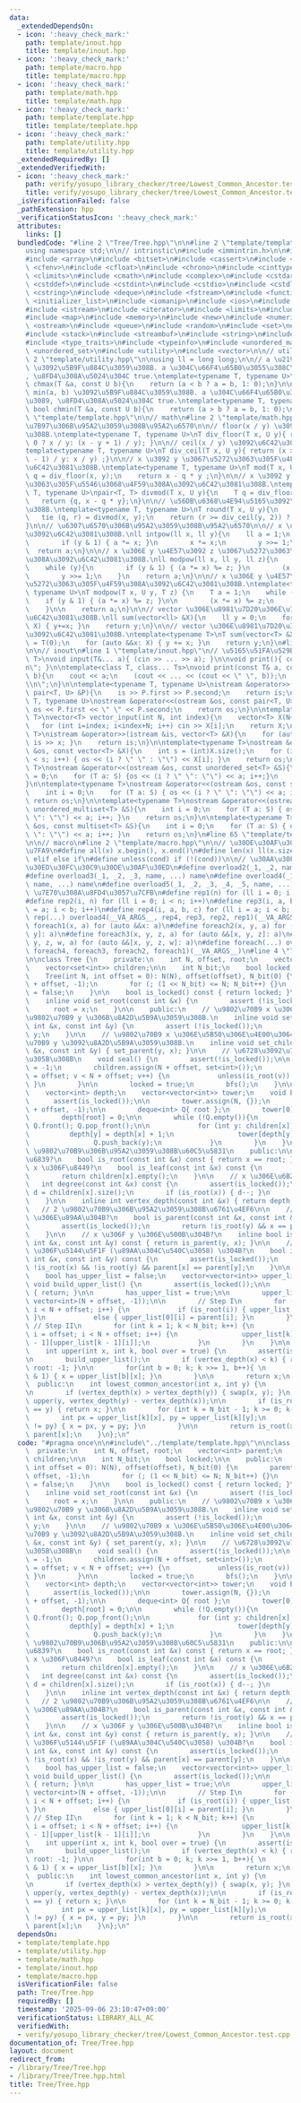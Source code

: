 ```yaml
---
data:
  _extendedDependsOn:
  - icon: ':heavy_check_mark:'
    path: template/inout.hpp
    title: template/inout.hpp
  - icon: ':heavy_check_mark:'
    path: template/macro.hpp
    title: template/macro.hpp
  - icon: ':heavy_check_mark:'
    path: template/math.hpp
    title: template/math.hpp
  - icon: ':heavy_check_mark:'
    path: template/template.hpp
    title: template/template.hpp
  - icon: ':heavy_check_mark:'
    path: template/utility.hpp
    title: template/utility.hpp
  _extendedRequiredBy: []
  _extendedVerifiedWith:
  - icon: ':heavy_check_mark:'
    path: verify/yosupo_library_checker/tree/Lowest_Common_Ancestor.test.cpp
    title: verify/yosupo_library_checker/tree/Lowest_Common_Ancestor.test.cpp
  _isVerificationFailed: false
  _pathExtension: hpp
  _verificationStatusIcon: ':heavy_check_mark:'
  attributes:
    links: []
  bundledCode: "#line 2 \"Tree/Tree.hpp\"\n\n#line 2 \"template/template.hpp\"\n\n\
    using namespace std;\n\n// intrinstic\n#include <immintrin.h>\n\n#include <algorithm>\n\
    #include <array>\n#include <bitset>\n#include <cassert>\n#include <cctype>\n#include\
    \ <cfenv>\n#include <cfloat>\n#include <chrono>\n#include <cinttypes>\n#include\
    \ <climits>\n#include <cmath>\n#include <complex>\n#include <cstdarg>\n#include\
    \ <cstddef>\n#include <cstdint>\n#include <cstdio>\n#include <cstdlib>\n#include\
    \ <cstring>\n#include <deque>\n#include <fstream>\n#include <functional>\n#include\
    \ <initializer_list>\n#include <iomanip>\n#include <ios>\n#include <iostream>\n\
    #include <istream>\n#include <iterator>\n#include <limits>\n#include <list>\n\
    #include <map>\n#include <memory>\n#include <new>\n#include <numeric>\n#include\
    \ <ostream>\n#include <queue>\n#include <random>\n#include <set>\n#include <sstream>\n\
    #include <stack>\n#include <streambuf>\n#include <string>\n#include <tuple>\n\
    #include <type_traits>\n#include <typeinfo>\n#include <unordered_map>\n#include\
    \ <unordered_set>\n#include <utility>\n#include <vector>\n\n// utility\n#line\
    \ 2 \"template/utility.hpp\"\n\nusing ll = long long;\n\n// a \u2190 max(a, b)\
    \ \u3092\u5B9F\u884C\u3059\u308B. a \u304C\u66F4\u65B0\u3055\u308C\u305F\u3089\
    , \u8FD4\u308A\u5024\u304C true.\ntemplate<typename T, typename U>\ninline bool\
    \ chmax(T &a, const U b){\n    return (a < b ? a = b, 1: 0);\n}\n\n// a \u2190\
    \ min(a, b) \u3092\u5B9F\u884C\u3059\u308B. a \u304C\u66F4\u65B0\u3055\u308C\u305F\
    \u3089, \u8FD4\u308A\u5024\u304C true.\ntemplate<typename T, typename U>\ninline\
    \ bool chmin(T &a, const U b){\n    return (a > b ? a = b, 1: 0);\n}\n#line 59\
    \ \"template/template.hpp\"\n\n// math\n#line 2 \"template/math.hpp\"\n\n// \u9664\
    \u7B97\u306B\u95A2\u3059\u308B\u95A2\u6570\n\n// floor(x / y) \u3092\u6C42\u3081\
    \u308B.\ntemplate<typename T, typename U>\nT div_floor(T x, U y){ return (x >\
    \ 0 ? x / y: (x - y + 1) / y); }\n\n// ceil(x / y) \u3092\u6C42\u3081\u308B.\n\
    template<typename T, typename U>\nT div_ceil(T x, U y){ return (x > 0 ? (x + y\
    \ - 1) / y: x / y) ;}\n\n// x \u3092 y \u3067\u5272\u3063\u305F\u4F59\u308A\u3092\
    \u6C42\u3081\u308B.\ntemplate<typename T, typename U>\nT mod(T x, U y){\n    T\
    \ q = div_floor(x, y);\n    return x - q * y ;\n}\n\n// x \u3092 y \u3067\u5272\
    \u3063\u305F\u5546\u3068\u4F59\u308A\u3092\u6C42\u3081\u308B.\ntemplate<typename\
    \ T, typename U>\npair<T, T> divmod(T x, U y){\n    T q = div_floor(x, y);\n \
    \   return {q, x - q * y};\n}\n\n// \u56DB\u6368\u4E94\u5165\u3092\u6C42\u3081\
    \u308B.\ntemplate<typename T, typename U>\nT round(T x, U y){\n    T q, r;\n \
    \   tie (q, r) = divmod(x, y);\n    return (r >= div_ceil(y, 2)) ? q + 1 : q;\n\
    }\n\n// \u6307\u6570\u306B\u95A2\u3059\u308B\u95A2\u6570\n\n// x \u306E y \u4E57\
    \u3092\u6C42\u3081\u308B.\nll intpow(ll x, ll y){\n    ll a = 1;\n    while (y){\n\
    \        if (y & 1) { a *= x; }\n        x *= x;\n        y >>= 1;\n    }\n  \
    \  return a;\n}\n\n// x \u306E y \u4E57\u3092 z \u3067\u5272\u3063\u305F\u4F59\
    \u308A\u3092\u6C42\u3081\u308B.\nll modpow(ll x, ll y, ll z){\n    ll a = 1;\n\
    \    while (y){\n        if (y & 1) { (a *= x) %= z; }\n        (x *= x) %= z;\n\
    \        y >>= 1;\n    }\n    return a;\n}\n\n// x \u306E y \u4E57\u3092 z \u3067\
    \u5272\u3063\u305F\u4F59\u308A\u3092\u6C42\u3081\u308B.\ntemplate<typename T,\
    \ typename U>\nT modpow(T x, U y, T z) {\n    T a = 1;\n    while (y) {\n    \
    \    if (y & 1) { (a *= x) %= z; }\n\n        (x *= x) %= z;\n        y >>= 1;\n\
    \    }\n\n    return a;\n}\n\n// vector \u306E\u8981\u7D20\u306E\u7DCF\u548C\u3092\
    \u6C42\u3081\u308B.\nll sum(vector<ll> &X){\n    ll y = 0;\n    for (auto &&x:\
    \ X) { y+=x; }\n    return y;\n}\n\n// vector \u306E\u8981\u7D20\u306E\u7DCF\u548C\
    \u3092\u6C42\u3081\u308B.\ntemplate<typename T>\nT sum(vector<T> &X){\n    T y\
    \ = T(0);\n    for (auto &&x: X) { y += x; }\n    return y;\n}\n#line 62 \"template/template.hpp\"\
    \n\n// inout\n#line 1 \"template/inout.hpp\"\n// \u5165\u51FA\u529B\ntemplate<class...\
    \ T>\nvoid input(T&... a){ (cin >> ... >> a); }\n\nvoid print(){ cout << \"\\\
    n\"; }\n\ntemplate<class T, class... Ts>\nvoid print(const T& a, const Ts&...\
    \ b){\n    cout << a;\n    (cout << ... << (cout << \" \", b));\n    cout << \"\
    \\n\";\n}\n\ntemplate<typename T, typename U>\nistream &operator>>(istream &is,\
    \ pair<T, U> &P){\n    is >> P.first >> P.second;\n    return is;\n}\n\ntemplate<typename\
    \ T, typename U>\nostream &operator<<(ostream &os, const pair<T, U> &P){\n   \
    \ os << P.first << \" \" << P.second;\n    return os;\n}\n\ntemplate<typename\
    \ T>\nvector<T> vector_input(int N, int index){\n    vector<T> X(N+index);\n \
    \   for (int i=index; i<index+N; i++) cin >> X[i];\n    return X;\n}\n\ntemplate<typename\
    \ T>\nistream &operator>>(istream &is, vector<T> &X){\n    for (auto &x: X) {\
    \ is >> x; }\n    return is;\n}\n\ntemplate<typename T>\nostream &operator<<(ostream\
    \ &os, const vector<T> &X){\n    int s = (int)X.size();\n    for (int i = 0; i\
    \ < s; i++) { os << (i ? \" \" : \"\") << X[i]; }\n    return os;\n}\n\ntemplate<typename\
    \ T>\nostream &operator<<(ostream &os, const unordered_set<T> &S){\n    int i\
    \ = 0;\n    for (T a: S) {os << (i ? \" \": \"\") << a; i++;}\n    return os;\n\
    }\n\ntemplate<typename T>\nostream &operator<<(ostream &os, const set<T> &S){\n\
    \    int i = 0;\n    for (T a: S) { os << (i ? \" \": \"\") << a; i++; }\n   \
    \ return os;\n}\n\ntemplate<typename T>\nostream &operator<<(ostream &os, const\
    \ unordered_multiset<T> &S){\n    int i = 0;\n    for (T a: S) { os << (i ? \"\
    \ \": \"\") << a; i++; }\n    return os;\n}\n\ntemplate<typename T>\nostream &operator<<(ostream\
    \ &os, const multiset<T> &S){\n    int i = 0;\n    for (T a: S) { os << (i ? \"\
    \ \": \"\") << a; i++; }\n    return os;\n}\n#line 65 \"template/template.hpp\"\
    \n\n// macro\n#line 2 \"template/macro.hpp\"\n\n// \u30DE\u30AF\u30ED\u306E\u5B9A\
    \u7FA9\n#define all(x) x.begin(), x.end()\n#define len(x) ll(x.size())\n#define\
    \ elif else if\n#define unless(cond) if (!(cond))\n\n// \u30AA\u30FC\u30D0\u30FC\
    \u30ED\u30FC\u30C9\u30DE\u30AF\u30ED\n#define overload2(_1, _2, name, ...) name\n\
    #define overload3(_1, _2, _3, name, ...) name\n#define overload4(_1, _2, _3, _4,\
    \ name, ...) name\n#define overload5(_1, _2, _3, _4, _5, name, ...) name\n\n//\
    \ \u7E70\u308A\u8FD4\u3057\u7CFB\n#define rep1(n) for (ll i = 0; i < n; i++)\n\
    #define rep2(i, n) for (ll i = 0; i < n; i++)\n#define rep3(i, a, b) for (ll i\
    \ = a; i < b; i++)\n#define rep4(i, a, b, c) for (ll i = a; i < b; i += c)\n#define\
    \ rep(...) overload4(__VA_ARGS__, rep4, rep3, rep2, rep1)(__VA_ARGS__)\n\n#define\
    \ foreach1(x, a) for (auto &&x: a)\n#define foreach2(x, y, a) for (auto &&[x,\
    \ y]: a)\n#define foreach3(x, y, z, a) for (auto &&[x, y, z]: a)\n#define foreach4(x,\
    \ y, z, w, a) for (auto &&[x, y, z, w]: a)\n#define foreach(...) overload5(__VA_ARGS__,\
    \ foreach4, foreach3, foreach2, foreach1)(__VA_ARGS__)\n#line 4 \"Tree/Tree.hpp\"\
    \n\nclass Tree {\n    private:\n    int N, offset, root;\n    vector<int> parent;\n\
    \    vector<set<int>> children;\n\n    int N_bit;\n    bool locked;\n\n    public:\n\
    \    Tree(int N, int offset = 0): N(N), offset(offset), N_bit(0) {\n        parent.assign(N\
    \ + offset, -1);\n        for (; (1 << N_bit) <= N; N_bit++) {}\n        locked\
    \ = false;\n    }\n\n    bool is_locked() const { return locked; }\n\n    public:\n\
    \    inline void set_root(const int &x) {\n        assert (!is_locked());\n  \
    \      root = x;\n    }\n\n    public:\n    // \u9802\u70B9 x \u306E\u89AA\u3092\
    \u9802\u70B9 y \u306B\u8A2D\u5B9A\u3059\u308B.\n    inline void set_parent(const\
    \ int &x, const int &y) {\n        assert (!is_locked());\n        parent[x] =\
    \ y;\n    }\n\n    // \u9802\u70B9 x \u306E\u5B50\u306E\u4E00\u3064\u306B\u9802\
    \u70B9 y \u3092\u8A2D\u5B9A\u3059\u308B.\n    inline void set_child(const int\
    \ &x, const int &y) { set_parent(y, x); }\n\n    // \u6728\u3092\u78BA\u5B9A\u3055\
    \u305B\u308B\n    void seal() {\n        assert(!is_locked());\n\n        parent[root]\
    \ = -1;\n        children.assign(N + offset, set<int>());\n        for (int v\
    \ = offset; v < N + offset; v++) {\n            unless(is_root(v)) { children[parent[v]].insert(v);\
    \ }\n        }\n\n        locked = true;\n        bfs();\n    }\n\n    private:\n\
    \    vector<int> depth;\n    vector<vector<int>> tower;\n    void bfs() {\n  \
    \      assert(is_locked());\n\n        tower.assign(N, {});\n        depth.assign(N\
    \ + offset, -1);\n\n        deque<int> Q{ root };\n        tower[0] = { root };\n\
    \        depth[root] = 0;\n\n        while (!Q.empty()){\n            int x =\
    \ Q.front(); Q.pop_front();\n\n            for (int y: children[x]) {\n      \
    \          depth[y] = depth[x] + 1;\n                tower[depth[y]].emplace_back(y);\n\
    \                Q.push_back(y);\n            }\n        }\n    }\n\n    // 1\
    \ \u9802\u70B9\u306B\u95A2\u3059\u308B\u60C5\u5831\n    public:\n\n    // x \u306F\
    \u6839?\n    bool is_root(const int &x) const { return x == root; }\n\n    //\
    \ x \u306F\u8449?\n    bool is_leaf(const int &x) const {\n        assert(is_locked());\n\
    \        return children[x].empty();\n    }\n\n    // x \u306E\u6B21\u6570\n \
    \   int degree(const int &x) const {\n        assert(is_locked());\n        int\
    \ d = children[x].size();\n        if (is_root(x)) { d--; }\n        return d;\n\
    \    }\n\n    inline int vertex_depth(const int &x) { return depth[x]; }\n\n \
    \   // 2 \u9802\u70B9\u306B\u95A2\u3059\u308B\u6761\u4EF6\n\n    // x \u306F y\
    \ \u306E\u89AA\u304B?\n    bool is_parent(const int &x, const int &y) const {\n\
    \        assert(is_locked());\n        return !is_root(y) && x == parent[y];\n\
    \    }\n\n    // x \u306F y \u306E\u500B\u304B?\n    inline bool is_children(const\
    \ int &x, const int &y) const { return is_parent(y, x); }\n\n    // x \u3068 y\
    \ \u306F\u5144\u5F1F (\u89AA\u304C\u540C\u3058) \u304B?\n    bool is_brother(const\
    \ int &x, const int &y) const {\n        assert(is_locked());\n        return\
    \ !is_root(x) && !is_root(y) && parent[x] == parent[y];\n    }\n\n    private:\n\
    \    bool has_upper_list = false;\n    vector<vector<int>> upper_list;\n\n   \
    \ void build_upper_list() {\n        assert(is_locked());\n\n        if (has_upper_list)\
    \ { return; }\n\n        has_upper_list = true;\n\n        upper_list.assign(N_bit,\
    \ vector<int>(N + offset, -1));\n\n        // Step I\n        for (int i = offset;\
    \ i < N + offset; i++) {\n            if (is_root(i)) { upper_list[0][i] = i;\
    \ }\n            else { upper_list[0][i] = parent[i]; }\n        }\n\n       \
    \ // Step II\n        for (int k = 1; k < N_bit; k++) {\n            for (int\
    \ i = offset; i < N + offset; i++) {\n                upper_list[k][i] = upper_list[k\
    \ - 1][upper_list[k - 1][i]];\n            }\n        }\n    }\n\n    public:\n\
    \    int upper(int x, int k, bool over = true) {\n        assert(is_locked());\n\
    \n        build_upper_list();\n        if (vertex_depth(x) < k) { return over?\
    \ root: -1; }\n\n        for(int b = 0; k; k >>= 1, b++){ \n            if (k\
    \ & 1) { x = upper_list[b][x]; }\n        }\n\n        return x;\n    }\n\n  \
    \  public:\n    int lowest_common_ancestor(int x, int y) {\n        assert(is_locked());\n\
    \n        if (vertex_depth(x) > vertex_depth(y)) { swap(x, y); }\n        y =\
    \ upper(y, vertex_depth(y) - vertex_depth(x));\n\n        if (is_root(x) || x\
    \ == y) { return x; }\n\n        for (int k = N_bit - 1; k >= 0; k--) {\n    \
    \        int px = upper_list[k][x], py = upper_list[k][y];\n            if (px\
    \ != py) { x = px, y = py; }\n        }\n\n        return is_root(x) ? root :\
    \ parent[x];\n    }\n};\n"
  code: "#pragma once\n\n#include\"../template/template.hpp\"\n\nclass Tree {\n  \
    \  private:\n    int N, offset, root;\n    vector<int> parent;\n    vector<set<int>>\
    \ children;\n\n    int N_bit;\n    bool locked;\n\n    public:\n    Tree(int N,\
    \ int offset = 0): N(N), offset(offset), N_bit(0) {\n        parent.assign(N +\
    \ offset, -1);\n        for (; (1 << N_bit) <= N; N_bit++) {}\n        locked\
    \ = false;\n    }\n\n    bool is_locked() const { return locked; }\n\n    public:\n\
    \    inline void set_root(const int &x) {\n        assert (!is_locked());\n  \
    \      root = x;\n    }\n\n    public:\n    // \u9802\u70B9 x \u306E\u89AA\u3092\
    \u9802\u70B9 y \u306B\u8A2D\u5B9A\u3059\u308B.\n    inline void set_parent(const\
    \ int &x, const int &y) {\n        assert (!is_locked());\n        parent[x] =\
    \ y;\n    }\n\n    // \u9802\u70B9 x \u306E\u5B50\u306E\u4E00\u3064\u306B\u9802\
    \u70B9 y \u3092\u8A2D\u5B9A\u3059\u308B.\n    inline void set_child(const int\
    \ &x, const int &y) { set_parent(y, x); }\n\n    // \u6728\u3092\u78BA\u5B9A\u3055\
    \u305B\u308B\n    void seal() {\n        assert(!is_locked());\n\n        parent[root]\
    \ = -1;\n        children.assign(N + offset, set<int>());\n        for (int v\
    \ = offset; v < N + offset; v++) {\n            unless(is_root(v)) { children[parent[v]].insert(v);\
    \ }\n        }\n\n        locked = true;\n        bfs();\n    }\n\n    private:\n\
    \    vector<int> depth;\n    vector<vector<int>> tower;\n    void bfs() {\n  \
    \      assert(is_locked());\n\n        tower.assign(N, {});\n        depth.assign(N\
    \ + offset, -1);\n\n        deque<int> Q{ root };\n        tower[0] = { root };\n\
    \        depth[root] = 0;\n\n        while (!Q.empty()){\n            int x =\
    \ Q.front(); Q.pop_front();\n\n            for (int y: children[x]) {\n      \
    \          depth[y] = depth[x] + 1;\n                tower[depth[y]].emplace_back(y);\n\
    \                Q.push_back(y);\n            }\n        }\n    }\n\n    // 1\
    \ \u9802\u70B9\u306B\u95A2\u3059\u308B\u60C5\u5831\n    public:\n\n    // x \u306F\
    \u6839?\n    bool is_root(const int &x) const { return x == root; }\n\n    //\
    \ x \u306F\u8449?\n    bool is_leaf(const int &x) const {\n        assert(is_locked());\n\
    \        return children[x].empty();\n    }\n\n    // x \u306E\u6B21\u6570\n \
    \   int degree(const int &x) const {\n        assert(is_locked());\n        int\
    \ d = children[x].size();\n        if (is_root(x)) { d--; }\n        return d;\n\
    \    }\n\n    inline int vertex_depth(const int &x) { return depth[x]; }\n\n \
    \   // 2 \u9802\u70B9\u306B\u95A2\u3059\u308B\u6761\u4EF6\n\n    // x \u306F y\
    \ \u306E\u89AA\u304B?\n    bool is_parent(const int &x, const int &y) const {\n\
    \        assert(is_locked());\n        return !is_root(y) && x == parent[y];\n\
    \    }\n\n    // x \u306F y \u306E\u500B\u304B?\n    inline bool is_children(const\
    \ int &x, const int &y) const { return is_parent(y, x); }\n\n    // x \u3068 y\
    \ \u306F\u5144\u5F1F (\u89AA\u304C\u540C\u3058) \u304B?\n    bool is_brother(const\
    \ int &x, const int &y) const {\n        assert(is_locked());\n        return\
    \ !is_root(x) && !is_root(y) && parent[x] == parent[y];\n    }\n\n    private:\n\
    \    bool has_upper_list = false;\n    vector<vector<int>> upper_list;\n\n   \
    \ void build_upper_list() {\n        assert(is_locked());\n\n        if (has_upper_list)\
    \ { return; }\n\n        has_upper_list = true;\n\n        upper_list.assign(N_bit,\
    \ vector<int>(N + offset, -1));\n\n        // Step I\n        for (int i = offset;\
    \ i < N + offset; i++) {\n            if (is_root(i)) { upper_list[0][i] = i;\
    \ }\n            else { upper_list[0][i] = parent[i]; }\n        }\n\n       \
    \ // Step II\n        for (int k = 1; k < N_bit; k++) {\n            for (int\
    \ i = offset; i < N + offset; i++) {\n                upper_list[k][i] = upper_list[k\
    \ - 1][upper_list[k - 1][i]];\n            }\n        }\n    }\n\n    public:\n\
    \    int upper(int x, int k, bool over = true) {\n        assert(is_locked());\n\
    \n        build_upper_list();\n        if (vertex_depth(x) < k) { return over?\
    \ root: -1; }\n\n        for(int b = 0; k; k >>= 1, b++){ \n            if (k\
    \ & 1) { x = upper_list[b][x]; }\n        }\n\n        return x;\n    }\n\n  \
    \  public:\n    int lowest_common_ancestor(int x, int y) {\n        assert(is_locked());\n\
    \n        if (vertex_depth(x) > vertex_depth(y)) { swap(x, y); }\n        y =\
    \ upper(y, vertex_depth(y) - vertex_depth(x));\n\n        if (is_root(x) || x\
    \ == y) { return x; }\n\n        for (int k = N_bit - 1; k >= 0; k--) {\n    \
    \        int px = upper_list[k][x], py = upper_list[k][y];\n            if (px\
    \ != py) { x = px, y = py; }\n        }\n\n        return is_root(x) ? root :\
    \ parent[x];\n    }\n};\n"
  dependsOn:
  - template/template.hpp
  - template/utility.hpp
  - template/math.hpp
  - template/inout.hpp
  - template/macro.hpp
  isVerificationFile: false
  path: Tree/Tree.hpp
  requiredBy: []
  timestamp: '2025-09-06 23:10:47+09:00'
  verificationStatus: LIBRARY_ALL_AC
  verifiedWith:
  - verify/yosupo_library_checker/tree/Lowest_Common_Ancestor.test.cpp
documentation_of: Tree/Tree.hpp
layout: document
redirect_from:
- /library/Tree/Tree.hpp
- /library/Tree/Tree.hpp.html
title: Tree/Tree.hpp
---
```

